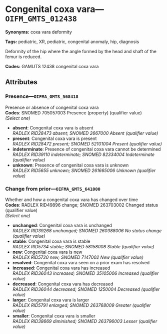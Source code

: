 # Congenital coxa vara—`OIFM_GMTS_012438`

**Synonyms:** coxa vara deformity

**Tags:** pediatric, XR, pediatric, congenital anomaly, hip, diagnosis

Deformity of the hip where the angle formed by the head and shaft of the femur is reduced.

**Codes:** GAMUTS 12438 congenital coxa vara

## Attributes

### Presence—`OIFMA_GMTS_568418`

Presence or absence of congenital coxa vara  
**Codes**: SNOMED 705057003 Presence (property) (qualifier value)  
*(Select one)*

- **absent**: Congenital coxa vara is absent  
_RADLEX RID28473 absent; SNOMED 2667000 Absent (qualifier value)_
- **present**: Congenital coxa vara is present  
_RADLEX RID28472 present; SNOMED 52101004 Present (qualifier value)_
- **indeterminate**: Presence of congenital coxa vara cannot be determined  
_RADLEX RID39110 indeterminate; SNOMED 82334004 Indeterminate (qualifier value)_
- **unknown**: Presence of congenital coxa vara is unknown  
_RADLEX RID5655 unknown; SNOMED 261665006 Unknown (qualifier value)_

### Change from prior—`OIFMA_GMTS_641000`

Whether and how a congenital coxa vara has changed over time  
**Codes**: RADLEX RID49896 change; SNOMED 263703002 Changed status (qualifier value)  
*(Select one)*

- **unchanged**: Congenital coxa vara is unchanged  
_RADLEX RID39268 unchanged; SNOMED 260388006 No status change (qualifier value)_
- **stable**: Congenital coxa vara is stable  
_RADLEX RID5734 stable; SNOMED 58158008 Stable (qualifier value)_
- **new**: Congenital coxa vara is new  
_RADLEX RID5720 new; SNOMED 7147002 New (qualifier value)_
- **resolved**: Congenital coxa vara seen on a prior exam has resolved  
- **increased**: Congenital coxa vara has increased  
_RADLEX RID36043 increased; SNOMED 35105006 Increased (qualifier value)_
- **decreased**: Congenital coxa vara has decreased  
_RADLEX RID36044 decreased; SNOMED 1250004 Decreased (qualifier value)_
- **larger**: Congenital coxa vara is larger  
_RADLEX RID5791 enlarged; SNOMED 263768009 Greater (qualifier value)_
- **smaller**: Congenital coxa vara is smaller  
_RADLEX RID38669 diminished; SNOMED 263796003 Lesser (qualifier value)_
